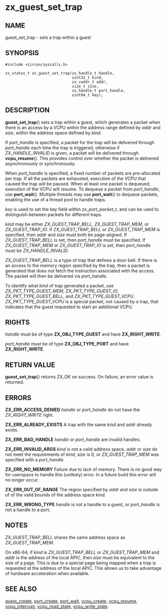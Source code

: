 # zx_guest_set_trap

## NAME

<!-- Updated by update-docs-from-abigen, do not edit. -->

guest_set_trap - sets a trap within a guest

## SYNOPSIS

<!-- Updated by update-docs-from-abigen, do not edit. -->

```
#include <zircon/syscalls.h>

zx_status_t zx_guest_set_trap(zx_handle_t handle,
                              uint32_t kind,
                              zx_vaddr_t addr,
                              size_t size,
                              zx_handle_t port_handle,
                              uint64_t key);
```

## DESCRIPTION

**guest_set_trap**() sets a trap within a guest, which generates a packet when
there is an access by a VCPU within the address range defined by *addr* and
*size*, within the address space defined by *kind*.

If *port_handle* is specified, a packet for the trap will be delivered through
*port_handle* each time the trap is triggered, otherwise if *ZX_HANDLE_INVALID*
is given, a packet will be delivered through **vcpu_resume**(). This provides
control over whether the packet is delivered asynchronously or synchronously.

When *port_handle* is specified, a fixed number of packets are pre-allocated
per trap. If all the packets are exhausted, execution of the VCPU that caused
the trap will be paused. When at least one packet is dequeued, execution of the
VCPU will resume. To dequeue a packet from *port_handle*, use **port_wait**().
Multiple threads may use **port_wait**() to dequeue packets, enabling the use
of a thread pool to handle traps.

*key* is used to set the key field within *zx_port_packet_t*, and can be used to
distinguish between packets for different traps.

*kind* may be either *ZX_GUEST_TRAP_BELL*, *ZX_GUEST_TRAP_MEM*, or
*ZX_GUEST_TRAP_IO*. If *ZX_GUEST_TRAP_BELL* or *ZX_GUEST_TRAP_MEM* is
specified, then *addr* and *size* must both be page-aligned. If
*ZX_GUEST_TRAP_BELL* is set, then *port_handle* must be specified. If
*ZX_GUEST_TRAP_MEM* or *ZX_GUEST_TRAP_IO* is set, then *port_handle* must be
*ZX_HANDLE_INVALID*.

*ZX_GUEST_TRAP_BELL* is a type of trap that defines a door-bell. If there is an
access to the memory region specified by the trap, then a packet is generated
that does not fetch the instruction associated with the access. The packet will
then be delivered via *port_handle*.

To identify what *kind* of trap generated a packet, use *ZX_PKT_TYPE_GUEST_MEM*,
*ZX_PKT_TYPE_GUEST_IO*, *ZX_PKT_TYPE_GUEST_BELL*, and *ZX_PKT_TYPE_GUEST_VCPU*.
*ZX_PKT_TYPE_GUEST_VCPU* is a special packet, not caused by a trap, that
indicates that the guest requested to start an additional VCPU.

## RIGHTS

<!-- Updated by update-docs-from-abigen, do not edit. -->

*handle* must be of type **ZX_OBJ_TYPE_GUEST** and have **ZX_RIGHT_WRITE**.

*port_handle* must be of type **ZX_OBJ_TYPE_PORT** and have **ZX_RIGHT_WRITE**.

## RETURN VALUE

**guest_set_trap**() returns ZX_OK on success. On failure, an error value is
returned.

## ERRORS

**ZX_ERR_ACCESS_DENIED** *handle* or *port_handle* do not have the
*ZX_RIGHT_WRITE* right.

**ZX_ERR_ALREADY_EXISTS** A trap with the same *kind* and *addr* already exists.

**ZX_ERR_BAD_HANDLE** *handle* or *port_handle* are invalid handles.

**ZX_ERR_INVALID_ARGS** *kind* is not a valid address space, *addr* or *size*
do not meet the requirements of *kind*, *size* is 0, or *ZX_GUEST_TRAP_MEM* was
specified with a *port_handle*.

**ZX_ERR_NO_MEMORY**  Failure due to lack of memory.
There is no good way for userspace to handle this (unlikely) error.
In a future build this error will no longer occur.

**ZX_ERR_OUT_OF_RANGE** The region specified by *addr* and *size* is outside of
of the valid bounds of the address space *kind*.

**ZX_ERR_WRONG_TYPE** *handle* is not a handle to a guest, or *port_handle* is
not a handle to a port.

## NOTES

*ZX_GUEST_TRAP_BELL* shares the same address space as *ZX_GUEST_TRAP_MEM*.

On x86-64, if *kind* is *ZX_GUEST_TRAP_BELL* or *ZX_GUEST_TRAP_MEM* and *addr*
is the address of the local APIC, then *size* must be equivalent to the size of
a
page. This is due to a special page being mapped when a trap is requested at the
address of the local APIC. This allows us to take advantage of hardware
acceleration when available.

## SEE ALSO

[guest_create](guest_create.md),
[port_create](port_create.md),
[port_wait](port_wait.md),
[vcpu_create](vcpu_create.md),
[vcpu_resume](vcpu_resume.md),
[vcpu_interrupt](vcpu_interrupt.md),
[vcpu_read_state](vcpu_read_state.md),
[vcpu_write_state](vcpu_write_state.md).
